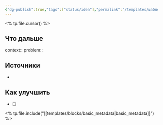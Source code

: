 ```yaml
---
{"dg-publish":true,"tags":["status/idea"],"permalink":"/templates/шаблон ковки/","dgPassFrontmatter":true}
---
```



<% tp.file.cursor() %>


## Что дальше



context:: 
problem::

## Источники



- 

## Как улучшить

- [ ] 

<% tp.file.include("[[templates/blocks/basic_metadata|basic_metadata]]") %>
